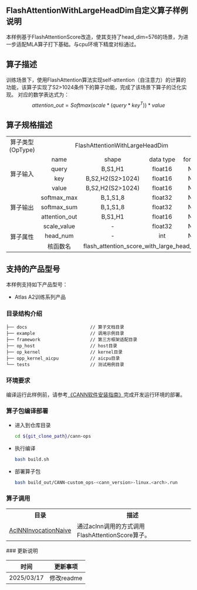 ## FlashAttentionWithLargeHeadDim自定义算子样例说明 

本样例基于FlashAttentionScore改造，使其支持了head_dim=576的场景，为进一步适配MLA算子打下基础。与cpu环境下精度对标通过。

## 算子描述

训练场景下，使用FlashAttention算法实现self-attention（自注意力）的计算的功能，该算子实现了S2>1024条件下的算子功能，完成了该场景下算子的泛化实现。
对应的数学表达式为：  
$$
attention\_out = Softmax(scale*(query*key^T))*value
$$

## 算子规格描述

<table>
<tr><td rowspan="1" align="center">算子类型(OpType)</td><td colspan="4" align="center">FlashAttentionWithLargeHeadDim</td></tr>
</tr>
<tr><td rowspan="4" align="center">算子输入</td><td align="center">name</td><td align="center">shape</td><td align="center">data type</td><td align="center">format</td></tr>
<tr><td align="center">query</td><td align="center">B,S1,H1</td><td align="center">float16</td><td align="center">ND</td></tr>
<tr><td align="center">key</td><td align="center">B,S2,H2(S2>1024)</td><td align="center">float16</td><td align="center">ND</td></tr>
<tr><td align="center">value</td><td align="center">B,S2,H2(S2>1024)</td><td align="center">float16</td><td align="center">ND</td></tr>
</tr>
</tr>
<tr><td rowspan="3" align="center">算子输出</td><td align="center">softmax_max</td><td align="center">B,1,S1,8</td><td align="center">float32</td><td align="center">ND</td></tr>
<td align="center">softmax_sum</td><td align="center">B,1,S1,8</td><td align="center">float32</td><td align="center">ND</td></tr>
<td align="center">attention_out</td><td align="center">B,S1,H1</td><td align="center">float16</td><td align="center">ND</td></tr>
</tr>
</tr>
<tr><td rowspan="3" align="center">算子属性</td><td align="center">scale_value</td><td align="center">-</td><td align="center">float32</td><td align="center">ND</td></tr>
<td align="center">head_num</td><td align="center">-</td><td align="center">int</td><td align="center">ND</td></tr>
</tr>
<tr><td rowspan="1" align="center">核函数名</td><td colspan="4" align="center">flash_attention_score_with_large_head_dim</td></tr>
</table>



## 支持的产品型号

本样例支持如下产品型号：

- Atlas A2训练系列产品

### 目录结构介绍

```
├── docs                        // 算子文档目录
├── example                     // 调用示例目录
├── framework                   // 第三方框架适配目录
├── op_host                     // host目录
├── op_kernel                   // kernel目录
├── opp_kernel_aicpu            // aicpu目录
└── tests                       // 测试用例目录
```

### 环境要求

编译运行此样例前，请参考[《CANN软件安装指南》](https://hiascend.com/document/redirect/CannCommunityInstSoftware)完成开发运行环境的部署。

### 算子包编译部署

  - 进入到仓库目录

    ```bash
    cd ${git_clone_path}/cann-ops
    ```

  - 执行编译

    ```bash
    bash build.sh
    ```

  - 部署算子包

    ```bash
    bash build_out/CANN-custom_ops-<cann_version>-linux.<arch>.run
    ```

### 算子调用

<table>
    <th>目录</th><th>描述</th>
    <tr>
        <td><a href="./examples/AclNNInvocationNaive"> AclNNInvocationNaive</td><td>通过aclnn调用的方式调用FlashAttentionScore算子。</td>
    </tr>
</table>
### 更新说明

| 时间       | 更新事项   |
| ---------- | ---------- |
| 2025/03/17 | 修改readme |